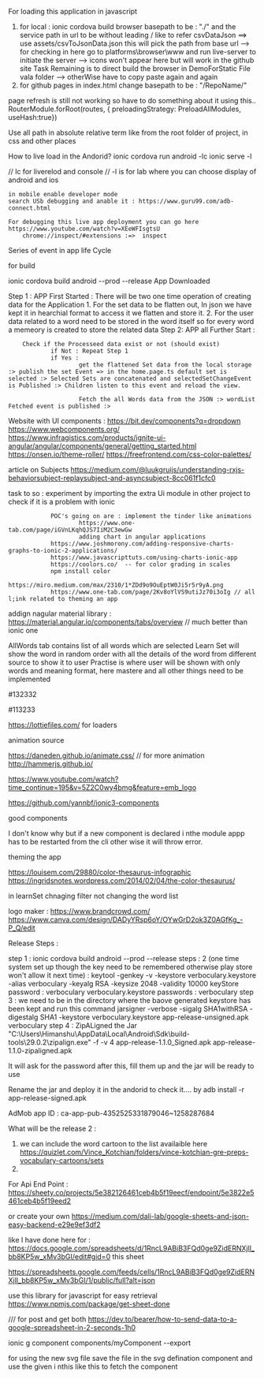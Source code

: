 For loading this application in javascript

1. for local : ionic cordova build browser
   basepath to be : "./"
   and the service path in url to be without leading / like to refer csvDataJson ==> use assets/csvToJsonData.json
   this will pick the path from base url -->
   for checking in here go to platforms\browser\www and run live-server to initiate the server
   --> icons won't appear here but will work in the github site
   Task Remaining is to direct build the browser in DemoForStatic File vala folder --> otherWise have to copy paste again and again
2. for github pages
   in index.html change
   basepath to be : "/RepoName/"

page refresh is still not working so have to do something about it using this..
RouterModule.forRoot(routes, { preloadingStrategy: PreloadAllModules, useHash:true})

Use all path in absolute relative term like from the root folder of project, in css and other places

How to live load in the Andorid? ionic cordova run android -lc
ionic serve -l

// lc for liverelod and console
// -l is for lab where you can choose display of android and ios

    in mobile enable developer mode
    search USb debugging and anable it : https://www.guru99.com/adb-connect.html

    For debugging this live app deployment you can go here https://www.youtube.com/watch?v=XEeWFIsgtsU
        chrome://inspect/#extensions :=>  inspect

Series of event in app life Cycle

for build

ionic cordova build android --prod --release
App Downloaded

Step 1 :
APP First Started :
There will be two one time operation of creating data for the Application 1. For the set data to be flatten out, In json we have kept it in hearchial format to access it we flatten and store it. 2. For the user data related to a word need to be stored in the word itself so for every word a memeory is created to store the related data
Step 2:
APP all Further Start :

        Check if the Processeed data exist or not (should exist)
                if Not : Repeat Step 1
                if Yes :
                        get the flattened Set data from the local storage  :> publish the set Event => in the home.page.ts default set is selected :> Selected Sets are concatenated and selectedSetChangeEvent is Published :> Children listen to this event and reload the view.

                        Fetch the all Words data from the JSON :> wordList Fetched event is published :>

Website with UI components :
https://bit.dev/components?q=dropdown
https://www.webcomponents.org/
https://www.infragistics.com/products/ignite-ui-angular/angular/components/general/getting_started.html
https://onsen.io/theme-roller/
https://freefrontend.com/css-color-palettes/

article on Subjects https://medium.com/@luukgruijs/understanding-rxjs-behaviorsubject-replaysubject-and-asyncsubject-8cc061f1cfc0

task to so : experiment by importing the extra Ui module in other project to check if it is a problem with ionic

                POC's going on are : implement the tinder like animations
                        https://www.one-tab.com/page/iGVnLKqhQJS7IiM2C3ewGw
                        adding chart in angular applications
                https://www.joshmorony.com/adding-responsive-charts-graphs-to-ionic-2-applications/
                https://www.javascripttuts.com/using-charts-ionic-app
                https://coolors.co/  -- for color grading in scales
                npm install color
                https://miro.medium.com/max/2310/1*ZDd9o9OuEptW0Ji5r5r9yA.png
                https://www.one-tab.com/page/2Kv8oYlVS9utiJz70i3oIg // all l;ink related to theming an app

addign nagular material library : https://material.angular.io/components/tabs/overview // much better than ionic one

AllWords tab contains list of all words which are selected
Learn Set will show the word in random order with all the details of the word from different source to show it to user
Practise is where user will be shown with only words and meaning format, here mastere and all other things need to be implemented

#132332

#113233

https://lottiefiles.com/ for loaders

animation source

https://daneden.github.io/animate.css/ // for more animation
http://hammerjs.github.io/

https://www.youtube.com/watch?time_continue=195&v=5Z2C0wy4bmg&feature=emb_logo

https://github.com/yannbf/ionic3-components

good components

I don't know why but if a new component is declared i nthe module appp has to be restarted from the cli other wise it will throw error.

theming the app

https://louisem.com/29880/color-thesaurus-infographic
https://ingridsnotes.wordpress.com/2014/02/04/the-color-thesaurus/

in learnSet chnaging filter not changing the word list

logo maker :
https://www.brandcrowd.com/
https://www.canva.com/design/DADyYRsp6oY/OYwGrD2ok3Z0AGfKg_-P_Q/edit

Release Steps :

step 1 : ionic cordova build android --prod --release
steps : 2 (one time system set up though the key need to be remembered otherwise play store won't allow it next time) :
keytool -genkey -v -keystore verboculary.keystore -alias verboculary -keyalg RSA -keysize 2048 -validity 10000
keyStore password : verboculary
verboculary.keystore passwords : verboculary
step 3 : we need to be in the directory where the baove generated keystore has been kept and run this command
jarsigner -verbose -sigalg SHA1withRSA -digestalg SHA1 -keystore verboculary.keystore app-release-unsigned.apk verboculary
step 4 : ZipALigned the Jar
"C:\Users\Himanshu\AppData\Local\Android\Sdk\build-tools\29.0.2\zipalign.exe" -f -v 4 app-release-1.1.0_Signed.apk app-release-1.1.0-zipaligned.apk

It will ask for the password after this, fill them up and the jar will be ready to use

Rename the jar and deploy it in the andorid to check it....
by adb install -r app-release-signed.apk

AdMob app ID :
ca-app-pub-4352525331879046~1258287684

What will be the release 2 :

1. we can include the word cartoon to the list availaible here
   https://quizlet.com/Vince_Kotchian/folders/vince-kotchian-gre-preps-vocabulary-cartoons/sets
2.

For Api End Point :
https://sheety.co/projects/5e382126461ceb4b5f19eecf/endpoint/5e3822e5461ceb4b5f19eed2

or create your own https://medium.com/dali-lab/google-sheets-and-json-easy-backend-e29e9ef3df2

like I have done here for : https://docs.google.com/spreadsheets/d/1RncL9ABiB3FQd0ge9ZidERNXjlI_bb8KP5w_xMv3bGI/edit#gid=0 this sheet

https://spreadsheets.google.com/feeds/cells/1RncL9ABiB3FQd0ge9ZidERNXjlI_bb8KP5w_xMv3bGI/1/public/full?alt=json

use this library for javascript for easy retrieval
https://www.npmjs.com/package/get-sheet-done

/// for post and get both
https://dev.to/bearer/how-to-send-data-to-a-google-spreadsheet-in-2-seconds-1h0

ionic g component components/myComponent --export


for using the new svg file save the file in the svg defination component and use the given i nthis like this to fetch the component 

<svg-icon name= "home"></svg-icon>
